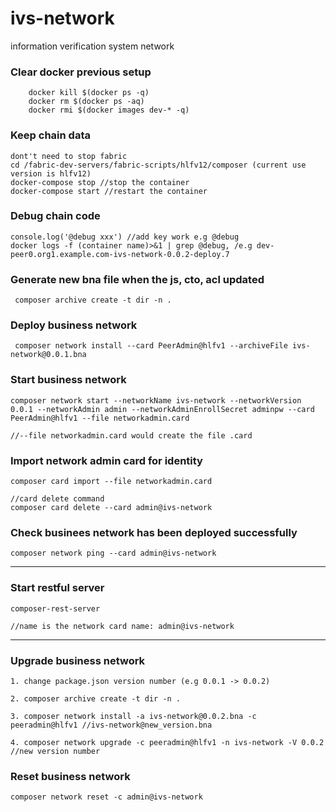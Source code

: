 # ivs-network

information verification system network

### Clear docker previous setup
```
    docker kill $(docker ps -q)
    docker rm $(docker ps -aq)
    docker rmi $(docker images dev-* -q)
```

### Keep chain data
```
dont't need to stop fabric
cd /fabric-dev-servers/fabric-scripts/hlfv12/composer (current use version is hlfv12)
docker-compose stop //stop the container
docker-compose start //restart the container
```

### Debug chain code
```
console.log('@debug xxx') //add key work e.g @debug
docker logs -f (container name)>&1 | grep @debug, /e.g dev-peer0.org1.example.com-ivs-network-0.0.2-deploy.7
```

### Generate new bna file when the js, cto, acl updated
```
 composer archive create -t dir -n .
```

### Deploy business network
```
 composer network install --card PeerAdmin@hlfv1 --archiveFile ivs-network@0.0.1.bna
 ```

 ### Start business network
 ```
composer network start --networkName ivs-network --networkVersion 0.0.1 --networkAdmin admin --networkAdminEnrollSecret adminpw --card PeerAdmin@hlfv1 --file networkadmin.card

//--file networkadmin.card would create the file .card
 ```

 ### Import network admin card for identity
 ```
 composer card import --file networkadmin.card

//card delete command
 composer card delete --card admin@ivs-network
 ```

 ### Check businees network has been deployed successfully
 ```
composer network ping --card admin@ivs-network
 ```

 ---
 ### Start restful server
 ```
 composer-rest-server

 //name is the network card name: admin@ivs-network
 ```

 ---
 ### Upgrade business network
 ```
1. change package.json version number (e.g 0.0.1 -> 0.0.2)

2. composer archive create -t dir -n .

3. composer network install -a ivs-network@0.0.2.bna -c peeradmin@hlfv1 //ivs-network@new_version.bna

4. composer network upgrade -c peeradmin@hlfv1 -n ivs-network -V 0.0.2 //new version number
 ```

 ### Reset business network
 ```
 composer network reset -c admin@ivs-network
 ```
 